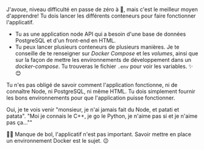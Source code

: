 J'avoue, niveau difficulté en passe de zéro à 💯, mais c'est le meilleur moyen d'apprendre! Tu dois lancer les différents conteneurs pour faire fonctionner l'applicatif. 
- Tu as une application node API qui a besoin d'une base de données PostgreSQL et d'un front-end en HTML. 
- Tu peux lancer plusieurs conteneurs de plusieurs manières. 
Je te conseille de te renseigner sur *Docker Compose* et les *volumes*, ainsi que sur la façon de mettre les environnements de développement dans un *docker-compose*. 
Tu trouveras le fichier `.env` pour voir les variables. ✨😊

Tu n'es pas obligé de savoir comment l'application fonctionne, ni de connaître Node, ni PostgreSQL, ni même HTML. Tu dois simplement fournir les bons environnements pour que l'application puisse fonctionner. 

Oui, je te vois venir 
 "monsieur, je n'ai jamais fait du Node, et patati et patata". 
 "Moi je connais le C++, je go le Python, je n'aime pas si et je n'aime pas ça...""

🤷‍♂️ Manque de bol, l'applicatif n'est pas important. Savoir mettre en place un environnement Docker est le sujet. 😉
